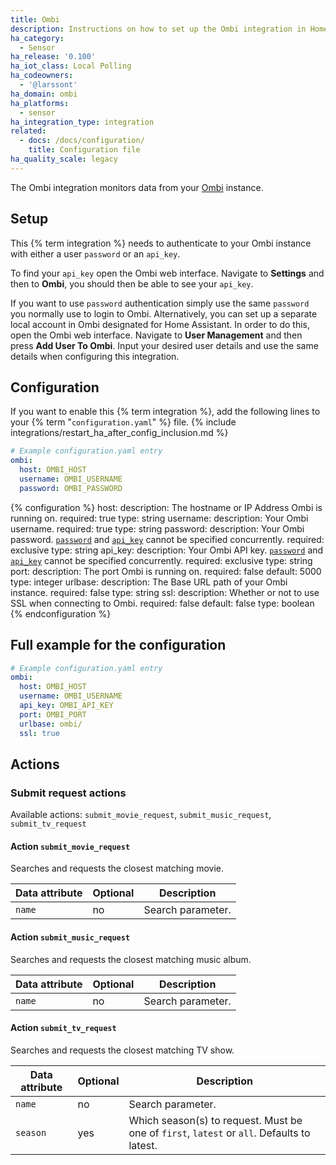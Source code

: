 ```yaml
---
title: Ombi
description: Instructions on how to set up the Ombi integration in Home Assistant.
ha_category:
  - Sensor
ha_release: '0.100'
ha_iot_class: Local Polling
ha_codeowners:
  - '@larssont'
ha_domain: ombi
ha_platforms:
  - sensor
ha_integration_type: integration
related:
  - docs: /docs/configuration/
    title: Configuration file
ha_quality_scale: legacy
---
```


The Ombi integration monitors data from your [Ombi](https://ombi.io) instance.

## Setup

This {% term integration %} needs to authenticate to your Ombi instance with either a user `password` or an `api_key`.

To find your `api_key` open the Ombi web interface. Navigate to **Settings** and then to **Ombi**, you should then be able to see your `api_key`.

If you want to use `password` authentication simply use the same `password` you normally use to login to Ombi. Alternatively, you can set up a separate local account in Ombi designated for Home Assistant. In order to do this, open the Ombi web interface. Navigate to **User Management** and then press **Add User To Ombi**. Input your desired user details and use the same details when configuring this integration.

## Configuration

If you want to enable this {% term integration %}, add the following lines to your {% term "`configuration.yaml`" %} file.
{% include integrations/restart_ha_after_config_inclusion.md %}

```yaml
# Example configuration.yaml entry
ombi:
  host: OMBI_HOST
  username: OMBI_USERNAME
  password: OMBI_PASSWORD
```

{% configuration %}
host:
  description: The hostname or IP Address Ombi is running on.
  required: true
  type: string
username:
  description: Your Ombi username.
  required: true
  type: string
password:
  description: Your Ombi password. [`password`](#password) and [`api_key`](#api_key) cannot be specified concurrently.
  required: exclusive
  type: string
api_key:
  description: Your Ombi API key. [`password`](#password) and [`api_key`](#api_key) cannot be specified concurrently.
  required: exclusive
  type: string
port:
  description: The port Ombi is running on.
  required: false
  default: 5000
  type: integer
urlbase:
  description: The Base URL path of your Ombi instance.
  required: false
  type: string
ssl:
  description: Whether or not to use SSL when connecting to Ombi.
  required: false
  default: false
  type: boolean
{% endconfiguration %}

## Full example for the configuration

```yaml
# Example configuration.yaml entry
ombi:
  host: OMBI_HOST
  username: OMBI_USERNAME
  api_key: OMBI_API_KEY
  port: OMBI_PORT
  urlbase: ombi/
  ssl: true
```

## Actions

### Submit request actions

Available actions: `submit_movie_request`, `submit_music_request`, `submit_tv_request`

#### Action `submit_movie_request`

Searches and requests the closest matching movie.

| Data attribute | Optional | Description       |
| ---------------------- | -------- | ----------------- |
| `name`                 | no       | Search parameter. |

#### Action `submit_music_request`

Searches and requests the closest matching music album.

| Data attribute | Optional | Description       |
| ---------------------- | -------- | ----------------- |
| `name`                 | no       | Search parameter. |

#### Action `submit_tv_request`

Searches and requests the closest matching TV show.

| Data attribute | Optional | Description                                                                                |
| ---------------------- | -------- | ------------------------------------------------------------------------------------------ |
| `name`                 | no       | Search parameter.                                                                          |
| `season`               | yes      | Which season(s) to request. Must be one of `first`, `latest` or `all`. Defaults to latest. |
